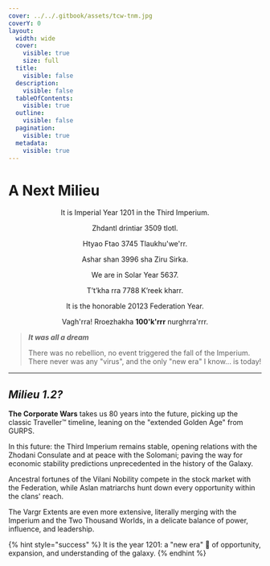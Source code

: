 ```yaml
---
cover: ../../.gitbook/assets/tcw-tnm.jpg
coverY: 0
layout:
  width: wide
  cover:
    visible: true
    size: full
  title:
    visible: false
  description:
    visible: false
  tableOfContents:
    visible: true
  outline:
    visible: false
  pagination:
    visible: true
  metadata:
    visible: true
---
```


# A Next Milieu

<p align="center">It is Imperial Year 1201 in the Third Imperium.</p>

<p align="center">Zhdantl drintiar 3509 tlotl.</p>

<p align="center">Htyao Ftao 3745 Tlaukhu'we'rr.</p>

<p align="center">Ashar shan 3996 sha Ziru Sirka.</p>

<p align="center">We are in Solar Year 5637.</p>

<p align="center">T’t’kha rra 7788 K’reek kharr.</p>

<p align="center">It is the honorable 20123 Federation Year.</p>

<p align="center">Vagh'rra! Rroezhakha <strong>100'k'rrr</strong> nurghrra'rrr.</p>

> _**It was all a dream**_
>
> There was no rebellion, no event triggered the fall of the Imperium. There never was any "virus", and the only "new era" I know... is today!

***

## _Milieu 1.2?_

**The Corporate Wars** takes us 80 years into the future, picking up the classic Traveller™ timeline, leaning on the "extended Golden Age" from GURPS.

In this future: the Third Imperium remains stable, opening relations with the Zhodani Consulate and at peace with the Solomani; paving the way for economic stability predictions unprecedented in the history of the Galaxy.

Ancestral fortunes of the Vilani Nobility compete in the stock market with the Federation, while Aslan matriarchs hunt down every opportunity within the clans' reach.

The Vargr Extents are even more extensive, literally merging with the Imperium and the Two Thousand Worlds, in a delicate balance of power, influence, and leadership.

{% hint style="success" %}
It is the year 1201: a "new era" :tada: of opportunity, expansion, and understanding of the galaxy.
{% endhint %}
